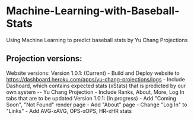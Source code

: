 # Machine-Learning-with-Baseball-Stats
Using Machine Learning to predict baseball stats
by Yu Chang Projections

Projection versions:
--

Website versions:
Version 1.0.1: (Current)
    - Build and Deploy website to https://dashboard.heroku.com/apps/yu-chang-projections/logs
    - Include Dashoard, which contains expected stats (xStats) that is predicted by our own system -- Yu Chang Projection
    - Include Ranks, About, More, Log In tabs that are to be updated
Version 1.0.1: (In progress)
    - Add "Coming Soon", "Not Found" render page
    - Add "About" page
    - Change "Log In" to "Links"
    -  Add AVG-xAVG, OPS-xOPS, HR-xHR stats